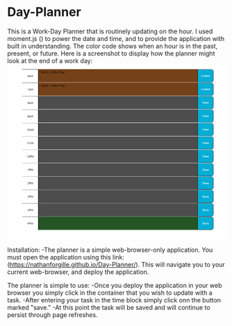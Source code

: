 # Day-Planner

This is a Work-Day Planner that is routinely updating on the hour. I used moment.js () to power the date and time, and to provide the application with built in understanding. The color code shows when an hour is in the past, present, or future.
Here is a screenshot to display how the planner might look at the end of a work day:
![alt text](assets/images/color-code.png)

Installation:
-The planner is a simple web-browser-only application. You must open the application using this link: (https://nathanforgille.github.io/Day-Planner/).
This will navigate you to your current web-browser, and deploy the application.

The planner is simple to use:
-Once you deploy the application in your web browser you simply click in the container that you wish to update with a task.
-After entering your task in the time block simply click onn the button marked "save."
-At this point the task will be saved and will continue to persist through page refreshes.

